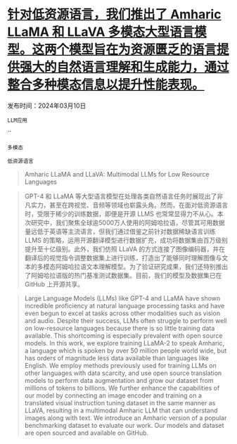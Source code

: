# [针对低资源语言，我们推出了 Amharic LLaMA 和 LLaVA 多模态大型语言模型。这两个模型旨在为资源匮乏的语言提供强大的自然语言理解和生成能力，通过整合多种模态信息以提升性能表现。](https://arxiv.org/abs/2403.06354)

发布时间：2024年03月10日

`LLM应用`

``

`多模态`

`低资源语言`

> Amharic LLaMA and LLaVA: Multimodal LLMs for Low Resource Languages

> GPT-4 和 LLaMA 等大型语言模型在处理各类自然语言任务时展现出了非凡实力，甚至在跨视觉、音频等领域也崭露头角。然而，在面对低资源语言时，受限于稀少的训练数据，即便是开源 LLMS 也常常显得力不从心。本次研究中，我们聚焦全球逾5000万人使用的阿姆哈拉语，尽管其可用数据量远低于英语等主流语言，但我们通过借鉴之前针对数据稀缺语言训练 LLMS 的策略，运用开源翻译模型进行数据扩充，成功将数据集由百万级别提升至十亿级别。此外，我们仿照 LLaVA 的方式连接了图像编码器，并在翻译后的视觉指令调整数据集上进行训练，打造出了能够同时理解图像与文本的多模态阿姆哈拉语文本理解模型。为了验证研究成果，我们还特别推出了阿姆哈拉语版的热门基准测试数据集。目前，我们的模型及数据集已在 GitHub 上开源共享。

> Large Language Models (LLMs) like GPT-4 and LLaMA have shown incredible proficiency at natural language processing tasks and have even begun to excel at tasks across other modalities such as vision and audio. Despite their success, LLMs often struggle to perform well on low-resource languages because there is so little training data available. This shortcoming is especially prevalent with open source models. In this work, we explore training LLaMA-2 to speak Amharic, a language which is spoken by over 50 million people world wide, but has orders of magnitude less data available than languages like English. We employ methods previously used for training LLMs on other languages with data scarcity, and use open source translation models to perform data augmentation and grow our dataset from millions of tokens to billions. We further enhance the capabilities of our model by connecting an image encoder and training on a translated visual instruction tuning dataset in the same manner as LLaVA, resulting in a multimodal Amharic LLM that can understand images along with text. We introduce an Amharic version of a popular benchmarking dataset to evaluate our work. Our models and dataset are open sourced and available on GitHub.